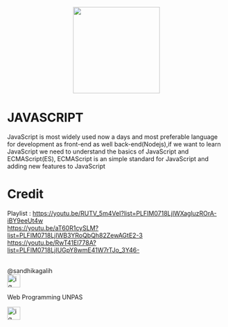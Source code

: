 <p align="center"><a href="https://laravel.com" target="_blank"><img src="https://external-content.duckduckgo.com/iu/?u=https%3A%2F%2Fmarcas-logos.net%2Fwp-content%2Fuploads%2F2020%2F11%2FJavaScript-logo.png&f=1&nofb=1" width="200"></a></p>


# JAVASCRIPT
JavaScript is most widely used now a days and most preferable language for development as front-end as well back-end(Nodejs),if we want to learn JavaScript we need to understand the basics of JavaScript and ECMAScript(ES), ECMAScript is an simple standard for JavaScript and adding new features to JavaScript

# Credit 
Playlist : https://youtu.be/RUTV_5m4VeI?list=PLFIM0718LjIWXagluzROrA-iBY9eeUt4w <br>
https://youtu.be/aT60R1cySLM?list=PLFIM0718LjIWB3YRoQbQh82ZewAGtE2-3 <br>
https://youtu.be/RwT41El778A?list=PLFIM0718LjIUGpY8wmE41W7rTJo_3Y46- <br>
<br>

@sandhikagalih
<br>
[<img src="https://external-content.duckduckgo.com/iu/?u=http%3A%2F%2Fpngimg.com%2Fuploads%2Finstagram%2Finstagram_PNG9.png&f=1&nofb=1" alt="ig" width="30px">](https://www.instagram.com/sandhikagalih/)

Web Programming UNPAS

[<img src="https://external-content.duckduckgo.com/iu/?u=https%3A%2F%2Flogo-logos.com%2Fwp-content%2Fuploads%2F2016%2F11%2FYouTube_icon_logo.png&f=1&nofb=1" alt="ig" width="30px">](https://www.youtube.com/channel/UCkXmLjEr95LVtGuIm3l2dPg)
